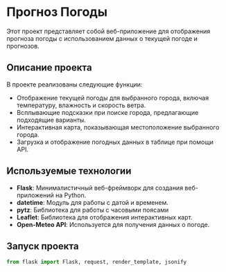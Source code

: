 # Прогноз Погоды

Этот проект представляет собой веб-приложение для отображения прогноза погоды с использованием данных о текущей погоде и прогнозов. 

## Описание проекта

В проекте реализованы следующие функции:

- Отображение текущей погоды для выбранного города, включая температуру, влажность и скорость ветра.
- Всплывающие подсказки при поиске города, предлагающие подходящие варианты.
- Интерактивная карта, показывающая местоположение выбранного города.
- Загрузка и отображение погодных данных в таблице при помощи API.

## Используемые технологии

- **Flask**: Минималистичный веб-фреймворк для создания веб-приложений на Python.
- **datetime**: Модуль для работы с датой и временем.
- **pytz**: Библиотека для работы с часовыми поясами
- **Leaflet**: Библиотека для отображения интерактивных карт.
- **Open-Meteo API**: Используется для получения данных о погоде.

## Запуск проекта
  ```python
  from flask import Flask, request, render_template, jsonify
